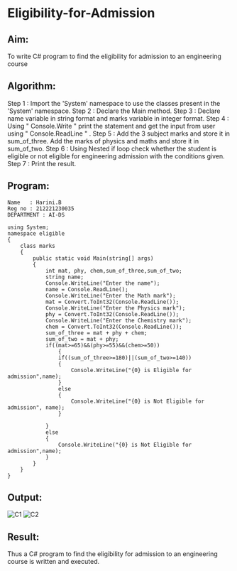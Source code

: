 # Eligibility-for-Admission

## Aim:
To write C# program to find the eligibility for admission to an engineering course

## Algorithm:
Step 1 : Import the 'System' namespace to use the classes present in the 'System' namespace.
Step 2 : Declare the Main method.
Step 3 : Declare name variable in string format and marks variable in integer format.
Step 4 : Using " Console.Write " print the statement and get the input from user using " Console.ReadLine " .
Step 5 : Add the 3 subject marks and store it in sum_of_three. Add the marks of physics and maths and store it in sum_of_two.
Step 6 : Using Nested if loop check whether the student is eligible or not eligible for engineering admission with the conditions given.
Step 7 : Print the result.

## Program:
```
Name   : Harini.B
Reg no : 212221230035
DEPARTMENT : AI-DS
```
```
using System;
namespace eligible
{
    class marks
    {
        public static void Main(string[] args)
        {
            int mat, phy, chem,sum_of_three,sum_of_two;
            string name;
            Console.WriteLine("Enter the name");
            name = Console.ReadLine();
            Console.WriteLine("Enter the Math mark");
            mat = Convert.ToInt32(Console.ReadLine());
            Console.WriteLine("Enter the Physics mark");
            phy = Convert.ToInt32(Console.ReadLine());
            Console.WriteLine("Enter the Chemistry mark");
            chem = Convert.ToInt32(Console.ReadLine());
            sum_of_three = mat + phy + chem;
            sum_of_two = mat + phy;
            if((mat>=65)&&(phy>=55)&&(chem>=50))
                {
                if((sum_of_three>=180)||(sum_of_two>=140))
                {
                    Console.WriteLine("{0} is Eligible for admission",name);
                }
                else
                {
                    Console.WriteLine("{0} is Not Eligible for admission", name);
                }

            }
            else
            {
                Console.WriteLine("{0} is Not Eligible for admission",name);
            }
        }
    }
}
```
## Output:
![C1](https://user-images.githubusercontent.com/93427253/225395376-4d48543b-bc3d-41cb-8a52-fb5ace62cd59.png)
![C2](https://user-images.githubusercontent.com/93427253/225395445-56cb91a2-2a38-47f2-a761-417559c11f62.png)

## Result:
Thus a C# program to find the eligibility for admission to an engineering course is written and executed.

